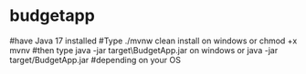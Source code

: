 # budgetapp
#have Java 17 installed
#Type ./mvnw clean install on windows or chmod +x mvnv
#then type java -jar target\BudgetApp.jar on windows or java -jar target/BudgetApp.jar 
#depending on your OS
